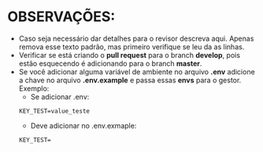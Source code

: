 
OBSERVAÇÕES:
==========

- Caso seja necessário dar detalhes para o revisor descreva aqui. Apenas remova esse texto padrão, mas primeiro verifique se leu da as linhas.
- Verificar se está criando o **pull request** para o branch **develop**, pois estão esquecendo é adicionando para o branch **master**.
- Se você adicionar alguma variável de ambiente no arquivo **.env** adicione a chave no arquivo **.env.example** e passa essas **envs** para o gestor. Exemplo:
    - Se adicionar .env:
    ```
    KEY_TEST=value_teste
    ```
    - Deve adicionar no .env.exmaple: 
    ```
    KEY_TEST=
    ```

